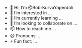 - 👋 Hi, I’m @BobrKurvaYaperdoli
- 👀 I’m interested in ...
- 🌱 I’m currently learning ...
- 💞️ I’m looking to collaborate on ...
- 📫 How to reach me ...
- 😄 Pronouns: ...
- ⚡ Fun fact: ...

<!---
BobrKurvaYaperdoli/BobrKurvaYaperdoli is a ✨ special ✨ repository because its `README.md` (this file) appears on your GitHub profile.
You can click the Preview link to take a look at your changes.
--->
